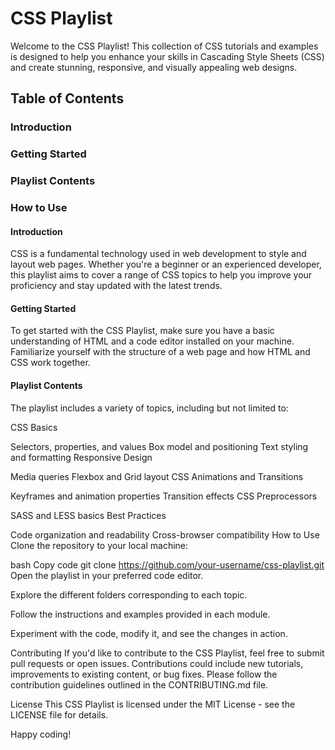 # CSS Playlist
Welcome to the CSS Playlist! This collection of CSS tutorials and examples is designed to help you enhance your skills in Cascading Style Sheets (CSS) and create stunning, responsive, and visually appealing web designs.

## Table of Contents
### Introduction
### Getting Started
### Playlist Contents
### How to Use
#### Introduction
CSS is a fundamental technology used in web development to style and layout web pages. Whether you're a beginner or an experienced developer, this playlist aims to cover a range of CSS topics to help you improve your proficiency and stay updated with the latest trends.

#### Getting Started
To get started with the CSS Playlist, make sure you have a basic understanding of HTML and a code editor installed on your machine. Familiarize yourself with the structure of a web page and how HTML and CSS work together.

#### Playlist Contents
The playlist includes a variety of topics, including but not limited to:

CSS Basics

Selectors, properties, and values
Box model and positioning
Text styling and formatting
Responsive Design

Media queries
Flexbox and Grid layout
CSS Animations and Transitions

Keyframes and animation properties
Transition effects
CSS Preprocessors

SASS and LESS basics
Best Practices

Code organization and readability
Cross-browser compatibility
How to Use
Clone the repository to your local machine:

bash
Copy code
git clone https://github.com/your-username/css-playlist.git
Open the playlist in your preferred code editor.

Explore the different folders corresponding to each topic.

Follow the instructions and examples provided in each module.

Experiment with the code, modify it, and see the changes in action.

Contributing
If you'd like to contribute to the CSS Playlist, feel free to submit pull requests or open issues. Contributions could include new tutorials, improvements to existing content, or bug fixes. Please follow the contribution guidelines outlined in the CONTRIBUTING.md file.

License
This CSS Playlist is licensed under the MIT License - see the LICENSE file for details.

Happy coding!
